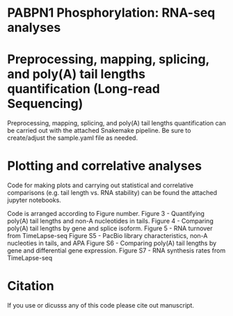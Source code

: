 # PABPN1 Phosphorylation: RNA-seq analyses

# Preprocessing, mapping, splicing, and poly(A) tail lengths quantification (Long-read Sequencing)

Preprocessing, mapping, splicing, and poly(A) tail lengths quantification can be carried out with the attached Snakemake pipeline. Be sure to create/adjust the sample.yaml file as needed.

# Plotting and correlative analyses

Code for making plots and carrying out statistical and correlative comparisons (e.g. tail length vs. RNA stability) can be found the attached jupyter notebooks. 

Code is arranged according to Figure number.
 Figure 3 - Quantifying poly(A) tail lengths and non-A nucleotides in tails.
 Figure 4 - Comparing poly(A) tail lengths by gene and splice isoform.
 Figure 5 - RNA turnover from TimeLapse-seq
 Figure S5 - PacBio library characteristics, non-A nucleoties in tails, and APA
 Figure S6 - Comparing poly(A) tail lengths by gene and differential gene expression.
 Figure S7 - RNA synthesis rates from TimeLapse-seq

# Citation
If you use or dicusss any of this code please cite out manuscript. 
